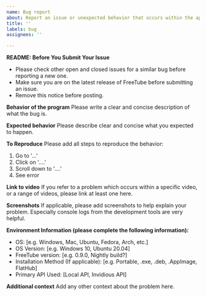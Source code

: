 ```yaml
---
name: Bug report
about: Report an issue or unexpected behavior that occurs within the application
title: ''
labels: bug
assignees: ''

---
```


**README: Before You Submit Your Issue**
- Please check other open and closed issues for a similar bug before reporting a new one.
- Make sure you are on the latest release of FreeTube before submitting an issue.
- Remove this notice before posting.

**Behavior of the program**
Please write a clear and concise description of what the bug is.

**Expected behavior**
Please describe clear and concise what you expected to happen.

**To Reproduce**
Please add all steps to reproduce the behavior:
1. Go to '...'
2. Click on '....'
3. Scroll down to '....'
4. See error

**Link to video**
If you refer to a problem which occurs within a specific video, or a range of videos, please link at least one here.

**Screenshots**
If applicable, please add screenshots to help explain your problem. Especially console logs from the development tools are very helpful.

**Environment Information (please complete the following information):**
 - OS: [e.g. Windows, Mac, Ubuntu, Fedora, Arch, etc.]
 - OS Version: [e.g. Windows 10, Ubuntu 20.04]
 - FreeTube version: [e.g. 0.9.0, Nightly build?]
 - Installation Method (If applicable): [e.g. Portable, .exe, .deb, .AppImage, FlatHub]
 - Primary API Used: [Local API, Invidious API]


**Additional context**
Add any other context about the problem here.
